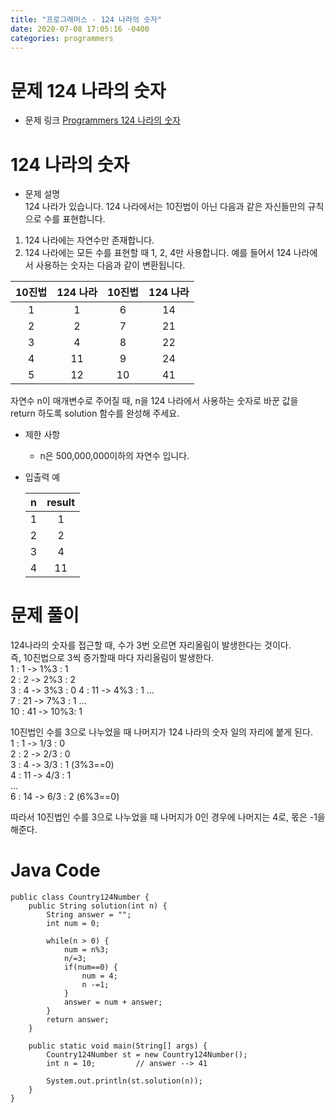 ```yaml
---
title: "프로그래머스 - 124 나라의 숫자"
date: 2020-07-08 17:05:16 -0400
categories: programmers
---
```


# 문제 124 나라의 숫자
- 문제 링크
[Programmers 124 나라의 숫자](https://programmers.co.kr/learn/courses/30/lessons/12899)

# 124 나라의 숫자
- 문제 설명  
124 나라가 있습니다. 124 나라에서는 10진법이 아닌 다음과 같은 자신들만의 규칙으로 수를 표현합니다.  
1. 124 나라에는 자연수만 존재합니다.
1. 124 나라에는 모든 수를 표현할 때 1, 2, 4만 사용합니다.
예를 들어서 124 나라에서 사용하는 숫자는 다음과 같이 변환됩니다.  

  | 10진법 | 124 나라 | 10진법 | 124 나라 |
  |:---:|:---:|:---:|:---:|
  |1 |	1 | 6 | 14|
  |2 |	2 | 7 | 21|
  |3 |	4 | 8 | 22|
  |4 | 11 | 9 | 24|
  |5 |	12 | 10 | 41|
  
자연수 n이 매개변수로 주어질 때, n을 124 나라에서 사용하는 숫자로 바꾼 값을 return 하도록 solution 함수를 완성해 주세요.  

- 제한 사항  
  - n은 500,000,000이하의 자연수 입니다. 
  
- 입출력 예  

  | n |	result |
  |:---:|:---:|
  |1 |	1|
  |2 |	2|
  |3 |	4|
  |4 |	11|

# 문제 풀이
124나라의 숫자를 접근할 때, 수가 3번 오르면 자리올림이 발생한다는 것이다.  
즉, 10진법으로 3씩 증가할때 마다 자리올림이 발생한다.  
1 : 1   -> 1%3 : 1  
2 : 2   -> 2%3 : 2  
3 : 4   -> 3%3 : 0
4 : 11  -> 4%3 : 1
...  
7 : 21  -> 7%3 : 1
...  
10 : 41 -> 10%3: 1

10진법인 수를 3으로 나누었을 때 나머지가 124 나라의 숫자 일의 자리에 붙게 된다.  
1 : 1  -> 1/3 : 0  
2 : 2  -> 2/3 : 0  
3 : 4  -> 3/3 : 1   (3%3==0)  
4 : 11 -> 4/3 : 1  
...  
6 : 14 -> 6/3 : 2   (6%3==0)  

따라서 10진법인 수를 3으로 나누었을 때 나머지가 0인 경우에 나머지는 4로, 몫은 -1을 해준다.  

# Java Code
```
public class Country124Number {
	public String solution(int n) {
		String answer = "";
		int num = 0;
		
		while(n > 0) {
			num = n%3;
			n/=3;
			if(num==0) {
				num = 4;
				n -=1;
			}
			answer = num + answer;
		}
		return answer;
	}
	
	public static void main(String[] args) {
		Country124Number st = new Country124Number();
		int n = 10;			// answer --> 41
		
		System.out.println(st.solution(n));	
	}
}
```






